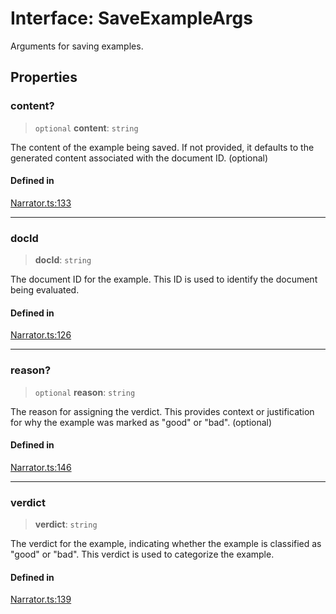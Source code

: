# Interface: SaveExampleArgs

Arguments for saving examples.

## Properties

### content?

> `optional` **content**: `string`

The content of the example being saved.
If not provided, it defaults to the generated content associated with the document ID.
(optional)

#### Defined in

[Narrator.ts:133](https://github.com/edspencer/narrator-ai/blob/9728cb1b3e5041eeff1a44d2ebffcca474165895/packages/narrator-ai/src/Narrator.ts#L133)

***

### docId

> **docId**: `string`

The document ID for the example. This ID is used to identify the document being evaluated.

#### Defined in

[Narrator.ts:126](https://github.com/edspencer/narrator-ai/blob/9728cb1b3e5041eeff1a44d2ebffcca474165895/packages/narrator-ai/src/Narrator.ts#L126)

***

### reason?

> `optional` **reason**: `string`

The reason for assigning the verdict. This provides context or justification for why
the example was marked as "good" or "bad".
(optional)

#### Defined in

[Narrator.ts:146](https://github.com/edspencer/narrator-ai/blob/9728cb1b3e5041eeff1a44d2ebffcca474165895/packages/narrator-ai/src/Narrator.ts#L146)

***

### verdict

> **verdict**: `string`

The verdict for the example, indicating whether the example is classified as "good" or "bad".
This verdict is used to categorize the example.

#### Defined in

[Narrator.ts:139](https://github.com/edspencer/narrator-ai/blob/9728cb1b3e5041eeff1a44d2ebffcca474165895/packages/narrator-ai/src/Narrator.ts#L139)
